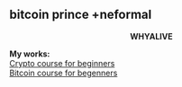 ## bitcoin prince +neformal

<p align="center">
  <b>WHYALIVE</b><br>
</p>

 **My works:**<br>
[Crypto course for beginners](https://github.com/alivewhy/crypto-course)<br>
[Bitcoin course for begenners](https://github.com/alivewhy/bitcoin-course)
